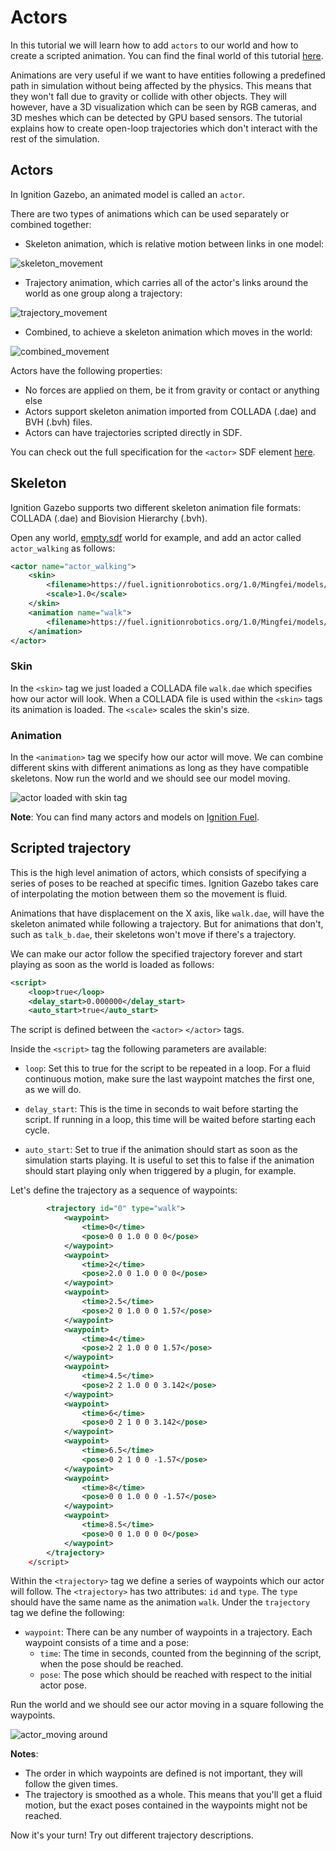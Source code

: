 # Actors

In this tutorial we will learn how to add `actors` to our world and how to create a scripted animation.
You can find the final world of this tutorial [here](actor_demo.sdf).

Animations are very useful if we want to have entities following a predefined path in simulation without being affected by the physics. This means that they won't fall due to gravity or collide with other objects. They will however, have a 3D visualization which can be seen by RGB cameras, and 3D meshes which can be detected by GPU based sensors. The tutorial explains how to create open-loop trajectories which don't interact with the rest of the simulation.

## Actors

In Ignition Gazebo, an animated model is called an `actor`.

There are two types of animations which can be used separately or combined together:

* Skeleton animation, which is relative motion between links in one model:

![skeleton_movement](tutorials/actors/skeleton_movement.gif)

* Trajectory animation, which carries all of the actor's links around the world as one group along a trajectory:

![trajectory_movement](tutorials/actors/trajectory_movement.gif)

* Combined, to achieve a skeleton animation which moves in the world:

![combined_movement](tutorials/actors/combined_movement.gif)

Actors have the following properties:

* No forces are applied on them, be it from gravity or contact or anything else
* Actors support skeleton animation imported from COLLADA (.dae) and BVH (.bvh) files.
* Actors can have trajectories scripted directly in SDF.

You can check out the full specification for the `<actor>` SDF element
[here](http://sdformat.org/spec?ver=1.7&elem=actor).

## Skeleton

Ignition Gazebo supports two different skeleton animation file formats: COLLADA (.dae) and Biovision Hierarchy (.bvh).

Open any world, [empty.sdf](https://raw.githubusercontent.com/ignitionrobotics/ign-gazebo/master/examples/worlds/empty.sdf) world
for example, and add an actor called `actor_walking` as follows:

```xml
<actor name="actor_walking">
    <skin>
        <filename>https://fuel.ignitionrobotics.org/1.0/Mingfei/models/actor/tip/files/meshes/walk.dae</filename>
        <scale>1.0</scale>
    </skin>
    <animation name="walk">
        <filename>https://fuel.ignitionrobotics.org/1.0/Mingfei/models/actor/tip/files/meshes/walk.dae</filename>
    </animation>
</actor>
```

### Skin

In the `<skin>` tag we just loaded a COLLADA file `walk.dae` which specifies how our actor will look. When a COLLADA file is used within the `<skin>` tags its animation is loaded. The `<scale>` scales the skin's size.

### Animation

In the `<animation>` tag we specify how our actor will move. We can combine different skins with different animations as long as they have compatible skeletons. Now run the world and we should see our model moving.

![actor loaded with skin tag](tutorials/actors/actor_skin.gif)

**Note**: You can find many actors and models on [Ignition Fuel](https://app.ignitionrobotics.org/fuel).

## Scripted trajectory

This is the high level animation of actors, which consists of specifying a series of poses to be reached at specific times. Ignition Gazebo takes care of interpolating the motion between them so the movement is fluid.

Animations that have displacement on the X axis, like `walk.dae`, will have the skeleton animated while following a trajectory. But for animations that don't, such as `talk_b.dae`, their skeletons won't move if there's a trajectory.

We can make our actor follow the specified trajectory forever and start playing as soon as the world is loaded as follows:

```xml
<script>
    <loop>true</loop>
    <delay_start>0.000000</delay_start>
    <auto_start>true</auto_start>
```

The script is defined between the `<actor>` `</actor>` tags.

Inside the `<script>` tag the following parameters are available:

* `loop`: Set this to true for the script to be repeated in a loop. For a fluid continuous motion, make sure the last waypoint matches the first one, as we will do.

* `delay_start`: This is the time in seconds to wait before starting the script. If running in a loop, this time will be waited before starting each cycle.

* `auto_start`: Set to true if the animation should start as soon as the simulation starts playing. It is useful to set this to false if the animation should start playing only when triggered by a plugin, for example.

Let's define the trajectory as a sequence of waypoints:

```xml
        <trajectory id="0" type="walk">
            <waypoint>
                <time>0</time>
                <pose>0 0 1.0 0 0 0</pose>
            </waypoint>
            <waypoint>
                <time>2</time>
                <pose>2.0 0 1.0 0 0 0</pose>
            </waypoint>
            <waypoint>
                <time>2.5</time>
                <pose>2 0 1.0 0 0 1.57</pose>
            </waypoint>
            <waypoint>
                <time>4</time>
                <pose>2 2 1.0 0 0 1.57</pose>
            </waypoint>
            <waypoint>
                <time>4.5</time>
                <pose>2 2 1.0 0 0 3.142</pose>
            </waypoint>
            <waypoint>
                <time>6</time>
                <pose>0 2 1 0 0 3.142</pose>
            </waypoint>
            <waypoint>
                <time>6.5</time>
                <pose>0 2 1 0 0 -1.57</pose>
            </waypoint>
            <waypoint>
                <time>8</time>
                <pose>0 0 1.0 0 0 -1.57</pose>
            </waypoint>
            <waypoint>
                <time>8.5</time>
                <pose>0 0 1.0 0 0 0</pose>
            </waypoint>
        </trajectory>
    </script>
```

Within the `<trajectory>` tag we define a series of waypoints which our actor will follow. The `<trajectory>` has two attributes: `id` and `type`. The `type` should have the same name as the animation `walk`. Under the `trajectory` tag we define the following:

* `waypoint`: There can be any number of waypoints in a trajectory. Each waypoint consists of a time and a pose:
    * `time`: The time in seconds, counted from the beginning of the script, when the pose should be reached.
    * `pose`: The pose which should be reached with respect to the initial actor pose.

Run the world and we should see our actor moving in a square following the waypoints.

![actor_moving around](tutorials/actors/actor_demo.gif)

**Notes**:

* The order in which waypoints are defined is not important, they will follow the given times.
* The trajectory is smoothed as a whole. This means that you'll get a fluid motion, but the exact poses contained in the waypoints might not be reached.

Now it's your turn! Try out different trajectory descriptions.
